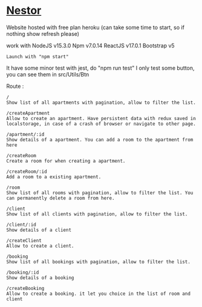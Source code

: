 <a href="https://powerful-plains-63141.herokuapp.com/"><h1>Nestor</h1></a>

Website hosted with free plan heroku (can take some time to start, so if nothing show refresh please)

work with 
NodeJS v15.3.0
Npm v7.0.14
ReactJS v17.0.1
Bootstrap v5

```
Launch with "npm start"
````

It have some minor test with jest, do "npm run test"
I only test some button, you can see them in src/Utils/Btn

Route : 
````
/ 
Show list of all apartments with pagination, allow to filter the list. 

/createApartment
Allow to create an apartment. Have persistent data with redux saved in localstorage, in case of a crash of browser or navigate to other page.

/apartment/:id
Show details of a apartment. You can add a room to the apartment from here 

/createRoom
Create a room for when creating a apartment.

/createRoom/:id
Add a room to a existing apartment.

/room
Show list of all rooms with pagination, allow to filter the list. You can permanently delete a room from here.

/client
Show list of all clients with pagination, allow to filter the list. 

/client/:id
Show details of a client

/createClient
Allow to create a client. 

/booking
Show list of all bookings with pagination, allow to filter the list. 

/booking/:id
Show details of a booking

/createBooking
Allow to create a booking. it let you choice in the list of room and client
`````

